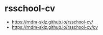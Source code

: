 # rsschool-cv
* https://rndm-sklz.github.io/rsschool-cv/
* https://rndm-sklz.github.io/rsschool-cv/cv
